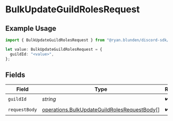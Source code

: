 # BulkUpdateGuildRolesRequest

## Example Usage

```typescript
import { BulkUpdateGuildRolesRequest } from "@ryan.blunden/discord-sdk/models/operations";

let value: BulkUpdateGuildRolesRequest = {
  guildId: "<value>",
};
```

## Fields

| Field                                                                                                      | Type                                                                                                       | Required                                                                                                   | Description                                                                                                |
| ---------------------------------------------------------------------------------------------------------- | ---------------------------------------------------------------------------------------------------------- | ---------------------------------------------------------------------------------------------------------- | ---------------------------------------------------------------------------------------------------------- |
| `guildId`                                                                                                  | *string*                                                                                                   | :heavy_check_mark:                                                                                         | N/A                                                                                                        |
| `requestBody`                                                                                              | [operations.BulkUpdateGuildRolesRequestBody](../../models/operations/bulkupdateguildrolesrequestbody.md)[] | :heavy_check_mark:                                                                                         | N/A                                                                                                        |